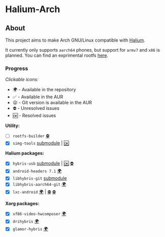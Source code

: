 # Halium-Arch

## About
This project aims to make Arch GNU/Linux compatible with [Halium](http://halium.org).

It currently only supports `aarch64` phones, but support for `armv7` and `x86` is planned. You can find an exprimental rootfs [here](https://halium.mynameisivan.ru/arch/ArchLinuxArm-rootfs-aarch64-caf-20180619.tar.bz2).

### Progress
_Clickable icons:_

- 🌍 - Available in the repository
- ✅ - Available in the AUR
- 😜 - Git version is available in the AUR
- ⛔️ - Unresolved issues
- 🆗 - Resolved issues

**Utility:**
- [ ] `rootfs-builder` [⛔️](https://github.com/mickybart/rootfs-builder/pull/1)
- [x] `simg-tools` [submodule](https://aur.archlinux.org/packages/simg-tools/) | [🆗](https://aur.archlinux.org/pkgbase/simg-tools/?comments=all)

**Halium packages:**
- [x] `hybris-usb` [submodule](https://aur.archlinux.org/packages/hybris-usb/) | [🆗](https://aur.archlinux.org/pkgbase/hybris-usb/?comments=all) [⛔️](https://aur.archlinux.org/pkgbase/hybris-usb/?comments=all)
- [x] `android-headers 7.1` [🌍](https://github.com/vanyasem/Unity8-Arch/tree/master/hybris-android-headers-7)
- [x] `libhybris-git` [submodule](https://aur.archlinux.org/packages/libhybris-git/)
- [x] `libhybris-aarch64-git` [🌍](https://github.com/vanyasem/Unity8-Arch/tree/master/libhybris-aarch64-git)
- [x] `lxc-android` [🌍](https://github.com/vanyasem/Unity8-Arch/tree/master/lxc-android-git) | [⛔️](https://github.com/Halium/lxc-android/issues/13) [⛔️](https://github.com/Halium/lxc-android/pull/15)

**Xorg packages:**
- [x] `xf86-video-hwcomposer` [🌍](https://github.com/vanyasem/Unity8-Arch/tree/master/xf86-video-hwcomposer-git)
- [x] `drihybris` [🌍](https://github.com/vanyasem/Unity8-Arch/tree/master/drihybris-git)
- [x] `glamor-hybris` [🌍](https://github.com/vanyasem/Unity8-Arch/tree/master/glamor-hybris-git)
